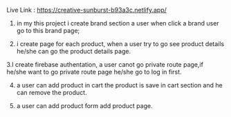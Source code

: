 Live Link : https://creative-sunburst-b93a3c.netlify.app/

1. in my this project i create brand section a user when click a brand user go to this brand page;

2. i create page for each product, when a user try to go see product details he/she can go the product details page.

3.I create firebase authentation, a user canot go private route page,if he/she want to go private route page he/she go to log in first.

4. a user can add product in cart the product is save in cart section and he can remove the product.

5. a user can add product form add product page.